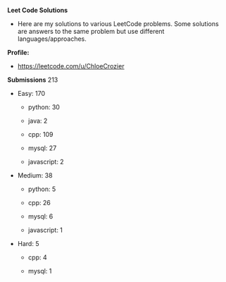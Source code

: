 **Leet Code Solutions**

- Here are my solutions to various LeetCode problems. Some solutions are answers to the same problem but use different languages/approaches.

**Profile:**

- https://leetcode.com/u/ChloeCrozier


**Submissions** 213
- Easy: 170

  -  python: 30

  -  java: 2

  -  cpp: 109

  -  mysql: 27

  -  javascript: 2


- Medium: 38

  -  python: 5

  -  cpp: 26

  -  mysql: 6

  -  javascript: 1


- Hard: 5

  -  cpp: 4

  -  mysql: 1